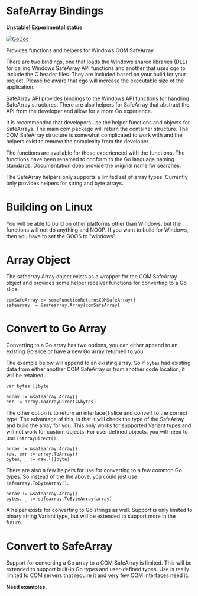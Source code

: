 # SafeArray Bindings

**Unstable! Experimental status**

[![GoDoc](https://godoc.org/github.com/go-ole/safearray?status.svg)](https://godoc.org/github.com/go-ole/safearray)

Provides functions and helpers for Windows COM SafeArray.

There are two bindings, one that loads the Windows shared libraries (DLL) for
calling Windows SafeArray API functions and another that uses cgo to include the
C header files. They are included based on your build for your project. Please
be aware that cgo will increase the executable size of the application.

SafeArray API provides bindings to the Windows API functions for handling
SafeArray structures. There are also helpers for SafeArray that abstract the API
from the developer and allow for a more Go experience.

It is recommended that developers use the helper functions and objects for
SafeArrays. The main com package will return the container structure. The COM
SafeArray structure is somewhat complicated to work with and the helpers exist
to remove the complexity from the developer.

The functions are available for those experienced with the functions. The
functions have been renamed to conform to the Go language naming standards.
Documentation does provide the original name for searches.

The SafeArray helpers only supports a limited set of array types. Currently only
provides helpers for string and byte arrays.

# Building on Linux

You will be able to build on other platforms other than Windows, but the
functions will not do anything and NOOP. If you want to build for Windows, then
you have to set the GOOS to "windows".

# Array Object

The safearray.Array object exists as a wrapper for the COM SafeArray object and
provides some helper receiver functions for converting to a Go slice.

```golang
comSafeArray := someFunctionReturnsCOMSafeArray()
safearray := &safearray.Array{comSafeArray}
```

# Convert to Go Array

Converting to a Go array has two options, you can either append to an existing
Go slice or have a new Go array returned to you.

The example below will append to an existing array. So if `bytes` had existing
data from either another COM SafeArray or from another code location, it will be
retained.

```golang
var bytes []byte

array := &safearray.Array{}
err := array.ToArrayDirect(&bytes)
```

The other option is to return an interface{} slice and convert to the correct
type. The advantage of this, is that it will check the type of the SafeArray and
build the array for you. This only works for supported Variant types and will
not work for custom objects. For user defined objects, you will need to use
`ToArrayDirect()`.

```golang
array := &safearray.Array{}
raw, err := array.ToArray()
bytes, _ := raw.([]byte)
```

There are also a few helpers for use for converting to a few common Go types. So
instead of the the above, you could just use `safearray.ToByteArray()`.

```golang
array := &safearray.Array{}
bytes, _ := safearray.ToByteArray(array)
```

A helper exists for converting to Go strings as well. Support is only limited
to binary string Variant type, but will be extended to support more in the
future.

# Convert to SafeArray

Support for converting a Go array to a COM SafeArray is limited. This will be
extended to support built-in Go types and user-defined types. Use is really
limited to COM servers that require it and very few COM interfaces need it.

**Need examples.**

